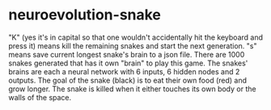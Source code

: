 # neuroevolution-snake
"K" (yes it's in capital so that one wouldn't accidentally hit the keyboard and press it) means kill the remaining snakes and start the next generation.
"s" means save current longest snake's brain to a json file.
There are 1000 snakes generated that has it own "brain" to play this game.
The snakes' brains are each a neural network with 6 inputs, 6 hidden nodes and 2 outputs.
The goal of the snake (black) is to eat their own food (red) and grow longer.
The snake is killed when it either touches its own body or the walls of the space.
